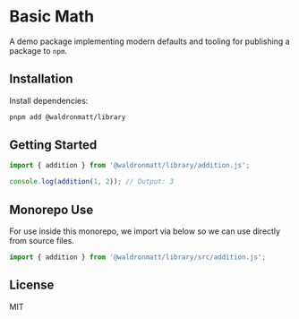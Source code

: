 # Basic Math

A demo package implementing modern defaults and tooling for publishing a package to `npm`.

## Installation

Install dependencies:

```bash
pnpm add @waldronmatt/library
```

## Getting Started

```ts
import { addition } from '@waldronmatt/library/addition.js';

console.log(addition(1, 2)); // Output: 3
```

## Monorepo Use

For use inside this monorepo, we import via below so we can use directly from source files.

```ts
import { addition } from '@waldronmatt/library/src/addition.js';
```

## License

MIT
